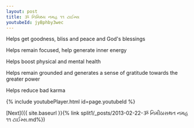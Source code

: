 ```yaml
---
layout: post
title: ૐ નિમિથ્ય નમહ ૧૧ ટાઈમ્સ
youtubeId: jyBphby3wec
---
```

 
 
Helps get goodness, bliss and peace and God's blessings
 
Helps remain focused, help generate inner energy 
 
Helps boost physical and mental health 
 
Helps remain grounded and generates a sense of gratitude towards the greater power 
 
Helps reduce bad karma
 
 
 
 


{% include youtubePlayer.html id=page.youtubeId %}
 
[Next]({{ site.baseurl }}{% link  split1/_posts/2013-02-22-ૐ નિમીઠાસથત નમહ ૧૧ ટાઈમ્સ.md%})
 
